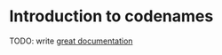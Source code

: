 # Introduction to codenames

TODO: write [great documentation](http://jacobian.org/writing/what-to-write/)
